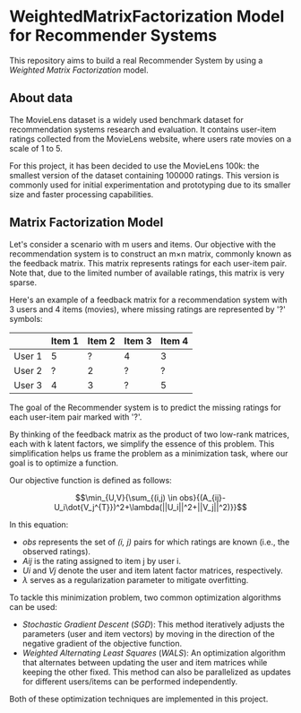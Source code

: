 # WeightedMatrixFactorization Model for Recommender Systems
This repository aims to build a real Recommender System by using a *Weighted Matrix Factorization* model.


## About data
The MovieLens dataset is a widely used benchmark dataset for recommendation systems research and evaluation. It contains user-item ratings collected from the MovieLens website, where users rate movies on a scale of 1 to 5.

For this project, it has been decided to use the MovieLens 100k: the smallest version of the dataset containing 100000 ratings. This version is commonly used for initial experimentation and prototyping due to its smaller size and faster processing capabilities.

## Matrix Factorization Model
Let's consider a scenario with m users and items. Our objective with the recommendation system is to construct an m×n matrix, commonly known as the feedback matrix. This matrix represents ratings for each user-item pair. Note that, due to the limited number of available ratings, this matrix is very sparse.

Here's an example of a feedback matrix for a recommendation system with 3 users and 4 items (movies), where missing ratings are represented by '?' symbols:

|         | Item 1 | Item 2 | Item 3 | Item 4 |
|---------|--------|--------|--------|--------|
| User 1  |   5    |   ?    |   4    |   3    |
| User 2  |   ?    |   2    |   ?    |   ?    |
| User 3  |   4    |   3    |   ?    |   5    |



The goal of the Recommender system is to predict the missing ratings for each user-item pair marked with '?'.

By thinking of the feedback matrix as the product of two low-rank matrices, each with k latent factors, we simplify the essence of this problem. This simplification helps us frame the problem as a minimization task, where our goal is to optimize a function.

Our objective function is defined as follows:

```math
\min_{U,V}{\sum_{(i,j) \in obs}{(A_{ij}-U_i\dot{V_j^{T}})^2+\lambda(||U_i||^2+||V_j||^2)}}
```

In this equation:
- *obs* represents the set of *(i, j)* pairs for which ratings are known (i.e., the observed ratings).
- *Aij* is the rating assigned to item j by user i.
- *Ui* and *Vj* denote the user and item latent factor matrices, respectively.
- *λ* serves as a regularization parameter to mitigate overfitting.

To tackle this minimization problem, two common optimization algorithms can be used:


- *Stochastic Gradient Descent* (*SGD*): This method iteratively adjusts the parameters (user and item vectors) by moving in the direction of the negative gradient of the objective function.
- *Weighted Alternating Least Squares* (*WALS*): An optimization algorithm that alternates between updating the user and item matrices while keeping the other fixed. This method can also be parallelized as updates for different users/items can be performed independently.

Both of these optimization techniques are implemented in this project.

